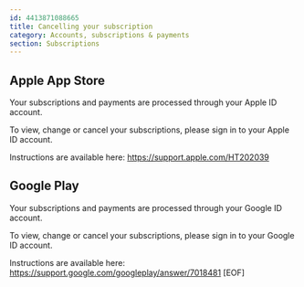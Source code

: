 ```yaml
---
id: 4413871088665
title: Cancelling your subscription
category: Accounts, subscriptions & payments
section: Subscriptions
---
```

## Apple App Store

Your subscriptions and payments are processed through your Apple ID account.

To view, change or cancel your subscriptions, please sign in to your Apple ID account. 

Instructions are available here: <https://support.apple.com/HT202039>

## Google Play

Your subscriptions and payments are processed through your Google ID account.

To view, change or cancel your subscriptions, please sign in to your Google ID account.

Instructions are available here: <https://support.google.com/googleplay/answer/7018481>
[EOF]
